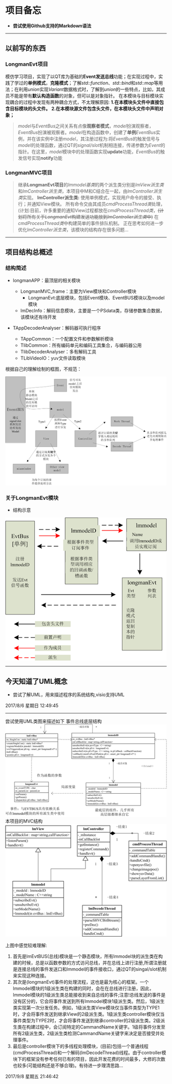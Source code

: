 # 项目备忘

* **尝试使用Github支持的Markdown语法**

***
## 以前写的东西
### LongmanEvt项目
模仿学习项目，实现了以QT库为基础的**Event发送总线**功能；在实现过程中，实践了学过的**单例模式**，**克隆模式**；了解*std::function*、*std::bind*和*std::map*等用法；在利用*union*实现*Variant*数据格式时，了解到*union*的一些特点，比如，其成员不能是带有**默认构造函数**的对象，但可以是对象指针。
在本模块与目标模块实现耦合的过程中发现有两种耦合方式，不太理解原因:
**1.在本模块头文件中直接包含目标模块的头文件。**
**2.在本模块源文件包含头文件，在本模块头文件中声明对象；**
> *model*与*EventBus*之间关系有点像**观察者模式**，*model*扮演观察者，*EventBus*扮演被观察者。*model*在构造函数中，创建了**单例***EventBus*实例，并在该实例中注册*model*，其注册过程为:将*EventBus*的触发信号与*model*的处理函数，通过QT的*signal/slot*机制相连接，传递参数为*Event*的指针。在这里，*model*模块中的处理函数实现**update**功能，*EventBus*的触发信号实现**notify**功能
### LongmanMVC项目
> 继承**LongmanEvt项目**的*lmmodel基类*的两个派生类分别是*lmView派生类*和*lmController派生类*，本项目中M和C结合在一起，由*lmController派生类*实现。
> **lmController派生类:**
> 使用单例模式，实现用户命令的接受、执行；并通知View模块。
> 所有命令交由其成员*cmdProcessThread类*处理，(计划:目前，许多重要的通知View过程都放在*cmdProcessThread类*，~~(计划将所有关于*LongmanEvt*构建发送功能放到*lmController派生类*中)~~
> 在*cmdProcessThread类*中构建简单的事件排队机制。
> 正在思考如何进一步优化*lmController派生类*，该模块的结构存在很多问题...

***

## 项目结构总概述

### 结构简述

- longmanAPP：最顶层的相关模块
	- LongmanMVC_frame：主要为View模块和Controller模块
		- LongmanEvt:底层模块，包括Event模块、EventBUS模块以及model模块
	- lmDecInfo：解码信息模块，主要是一个PSdata类，存储参数集合数据，该模块还有待开发

- TAppDecoderAnalyser：解码器可执行程序
	- TAppCommon：一个配置文件和参数解析模块
	- TlibCommon：所有编码单元和编码工具集合，与编码器公用
	- TlibDecoderAnalyser：多有解码工具
	- TLibVideoIO：yuv文件读取模块

根据自己的理解绘制的框图，不规范：

![](/doc/Event.png)

### 关于LongmanEvt模块
* 结构示意

![](/doc/frame0.png)

***

## 今天知道了UML概念
* 尝试了解UML，用来描述程序的系统结构,visio支持UML

2017/8/6 星期日 12:49:45 

***

尝试使用UML类图来描述如下
事件总线底层结构
![](/doc/frame1.png)
本项目的MVC结构
![](/doc/MVC.png)

上图中感觉较难理解:
 1. 首先是lmEvtBUS(总线)模块是一个静态模块，所有lmmodel块的派生类在构建的时候，总是以函数参数的方式访问总线，并在总线上进行注册,所谓注册就是连接总线的事件发送口和lmmodel的事件接收口，通过QT的singal/slot机制来实现这种连接。
2. 其次是(longmanEvt)事件的处理流程，这也是最为核心的框架。一个lmmodel模块的1级派生类在构建的同时，会在在总线进行注册，因此，lmmodel模块的1级派生类总能接收到来自总线的事件;注意!总线发送的事件是没有区分的，它会将事件发送到所有lmmodel模块1级派生类。然后，1级派生类实现第一次分发任务。例如，1级派生类View模块仅当事件类型为TYPE1时，才会将事件发送到继承View的2级派生类。1级派生类controller模块仅当事件类型为TYPE2时，才会将事件发送到继承controller的2级派生类。2级派生类在构建过程中，会订阅特定的CammandName关键字。1级将事件分发至所有2级派生类，2级派生类检测CammandName关键字来决定是否接受并处理事件。
3. 最后是controller模块下的多线程处理模块，(目前)包括一个普通线程(cmdProcessThread)和一个解码(lmDecodeThread)线程。由于controller模块下的框架没有参考任何已有的项目，因此开发花费的时间最多，大修的次数也较多(可能结构还是不够合理)。有待进一步理清思路...

2017/9/8 星期五 21:46:42 